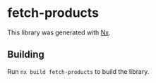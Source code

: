 # fetch-products

This library was generated with [Nx](https://nx.dev).

## Building

Run `nx build fetch-products` to build the library.
